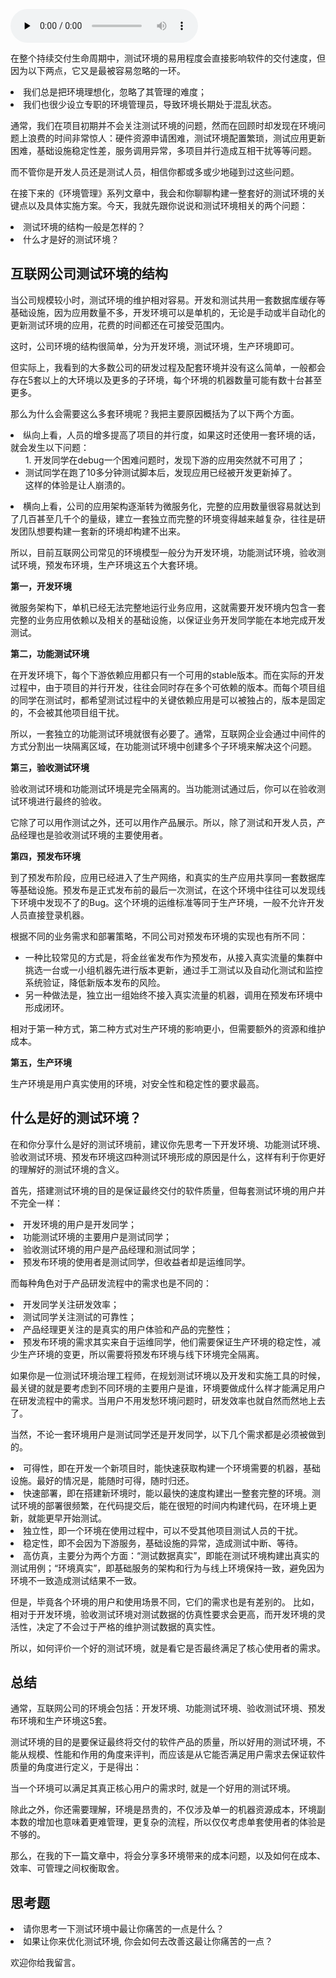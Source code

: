 <audio id="audio" title="08 | 测试环境要多少？从现实需求说起" controls="" preload="none"><source id="mp3" src="https://static001.geekbang.org/resource/audio/2b/f5/2baa4e34f51bd22150440461868cb7f5.mp3"></audio>

在整个持续交付生命周期中，测试环境的易用程度会直接影响软件的交付速度，但因为以下两点，它又是最被容易忽略的一环。

<li>
我们总是把环境理想化，忽略了其管理的难度；
</li>
<li>
我们也很少设立专职的环境管理员，导致环境长期处于混乱状态。
</li>

通常，我们在项目初期并不会关注测试环境的问题，然而在回顾时却发现在环境问题上浪费的时间非常惊人：硬件资源申请困难，测试环境配置繁琐，测试应用更新困难，基础设施稳定性差，服务调用异常，多项目并行造成互相干扰等等问题。

而不管你是开发人员还是测试人员，相信你都或多或少地碰到过这些问题。

在接下来的《环境管理》系列文章中，我会和你聊聊构建一整套好的测试环境的关键点以及具体实施方案。今天，我就先跟你说说和测试环境相关的两个问题：

<li>
测试环境的结构一般是怎样的？
</li>
<li>
什么才是好的测试环境？
</li>

## 互联网公司测试环境的结构

当公司规模较小时，测试环境的维护相对容易。开发和测试共用一套数据库缓存等基础设施，因为应用数量不多，开发环境可以是单机的，无论是手动或半自动化的更新测试环境的应用，花费的时间都还在可接受范围内。

这时，公司环境的结构很简单，分为开发环境，测试环境，生产环境即可。

但实际上，我看到的大多数公司的研发过程及配套环境并没有这么简单，一般都会存在5套以上的大环境以及更多的子环境，每个环境的机器数量可能有数十台甚至更多。

那么为什么会需要这么多套环境呢？我把主要原因概括为了以下两个方面。

<li>
纵向上看，人员的增多提高了项目的并行度，如果这时还使用一套环境的话，就会发生以下问题：
<ul>
1. 开发同学在debug一个困难问题时，发现下游的应用突然就不可用了；
<li>测试同学在跑了10多分钟测试脚本后，发现应用已经被开发更新掉了。<br />
这样的体验是让人崩溃的。</li>
</ul>
</li>
<li>
横向上看，公司的应用架构逐渐转为微服务化，完整的应用数量很容易就达到了几百甚至几千个的量级，建立一套独立而完整的环境变得越来越复杂，往往是研发团队想要构建一套新的环境却构建不出来。
</li>

所以，目前互联网公司常见的环境模型一般分为开发环境，功能测试环境，验收测试环境，预发布环境，生产环境这五个大套环境。

**第一，开发环境**

微服务架构下，单机已经无法完整地运行业务应用，这就需要开发环境内包含一套完整的业务应用依赖以及相关的基础设施，以保证业务开发同学能在本地完成开发测试。

**第二，功能测试环境**

在开发环境下，每个下游依赖应用都只有一个可用的stable版本。而在实际的开发过程中，由于项目的并行开发，往往会同时存在多个可依赖的版本。而每个项目组的同学在测试时，都希望测试过程中的关键依赖应用是可以被独占的，版本是固定的，不会被其他项目组干扰。

所以，一套独立的功能测试环境就很有必要了。通常，互联网企业会通过中间件的方式分割出一块隔离区域，在功能测试环境中创建多个子环境来解决这个问题。

**第三，验收测试环境**

验收测试环境和功能测试环境是完全隔离的。当功能测试通过后，你可以在验收测试环境进行最终的验收。

它除了可以用作测试之外，还可以用作产品展示。所以，除了测试和开发人员，产品经理也是验收测试环境的主要使用者。

**第四，预发布环境**

到了预发布阶段，应用已经进入了生产网络，和真实的生产应用共享同一套数据库等基础设施。预发布是正式发布前的最后一次测试，在这个环境中往往可以发现线下环境中发现不了的Bug。这个环境的运维标准等同于生产环境，一般不允许开发人员直接登录机器。

根据不同的业务需求和部署策略，不同公司对预发布环境的实现也有所不同：

- 一种比较常见的方式是，将金丝雀发布作为预发布，从接入真实流量的集群中挑选一台或一小组机器先进行版本更新，通过手工测试以及自动化测试和监控系统验证，降低新版本发布的风险。
- 另一种做法是，独立出一组始终不接入真实流量的机器，调用在预发布环境中形成闭环。

相对于第一种方式，第二种方式对生产环境的影响更小，但需要额外的资源和维护成本。

**第五，生产环境**

生产环境是用户真实使用的环境，对安全性和稳定性的要求最高。

## 什么是好的测试环境？

在和你分享什么是好的测试环境前，建议你先思考一下开发环境、功能测试环境、验收测试环境、预发布环境这四种测试环境形成的原因是什么，这样有利于你更好的理解好的测试环境的含义。

首先，搭建测试环境的目的是保证最终交付的软件质量，但每套测试环境的用户并不完全一样：

<li>
开发环境的用户是开发同学；
</li>
<li>
功能测试环境的主要用户是测试同学；
</li>
<li>
验收测试环境的用户是产品经理和测试同学；
</li>
<li>
预发布环境的使用者是测试同学，但收益者却是运维同学。
</li>

而每种角色对于产品研发流程中的需求也是不同的：

<li>
开发同学关注研发效率；
</li>
<li>
测试同学关注测试的可靠性；
</li>
<li>
产品经理更关注的是真实的用户体验和产品的完整性；
</li>
<li>
预发布环境的需求其实来自于运维同学，他们需要保证生产环境的稳定性，减少生产环境的变更，所以需要将预发布环境与线下环境完全隔离。
</li>

如果你是一位测试环境治理工程师，在规划测试环境以及开发和实施工具的时候，最关键的就是要考虑到不同环境的主要用户是谁，环境要做成什么样才能满足用户在研发流程中的需求。当用户不用发愁环境问题时，研发效率也就自然而然地上去了。

当然，不论一套环境用户是测试同学还是开发同学，以下几个需求都是必须被做到的。

<li>
可得性，即在开发一个新项目时，能快速获取构建一个环境需要的机器，基础设施。最好的情况是，能随时可得，随时归还。
</li>
<li>
快速部署，即在搭建新环境时，能以最快的速度构建出一整套完整的环境。测试环境的部署很频繁，在代码提交后，能在很短的时间内构建代码，在环境上更新，就能更早开始测试。
</li>
<li>
独立性，即一个环境在使用过程中，可以不受其他项目测试人员的干扰。
</li>
<li>
稳定性，即不会因为下游服务，基础设施的异常，造成测试中断、等待。
</li>
<li>
高仿真，主要分为两个方面：“测试数据真实”，即能在测试环境构建出真实的测试用例；“环境真实”，即基础服务的架构和行为与线上环境保持一致，避免因为环境不一致造成测试结果不一致。
</li>

但是，毕竟各个环境的用户和使用场景不同，它们的需求也是有差别的。 比如，相对于开发环境，验收测试环境对测试数据的仿真性要求会更高，而开发环境的灵活性，决定了不会过于严格的维护测试数据的真实性。

所以，如何评价一个好的测试环境，就是看它是否最终满足了核心使用者的需求。

## 总结

通常，互联网公司的环境会包括：开发环境、功能测试环境、验收测试环境、预发布环境和生产环境这5套。

测试环境的目的是要保证最终将交付的软件产品的质量，所以好用的测试环境，不能从规模、性能和作用的角度来评判，而应该是从它能否满足用户需求去保证软件质量的角度进行定义，于是得出：

> 
当一个环境可以满足其真正核心用户的需求时, 就是一个好用的测试环境。


除此之外，你还需要理解，环境是昂贵的，不仅涉及单一的机器资源成本，环境副本数的增加也意味着更难管理，更复杂的流程，所以仅仅考虑单套使用者的体验是不够的。

那么，在我的下一篇文章中，将会分享多环境带来的成本问题，以及如何在成本、效率、可管理之间权衡取舍。

## 思考题

<li>
请你思考一下测试环境中最让你痛苦的一点是什么？
</li>
<li>
如果让你来优化测试环境, 你会如何去改善这最让你痛苦的一点？
</li>

欢迎你给我留言。


